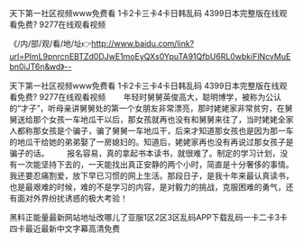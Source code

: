 天下第一社区视频www免费看
1卡2卡三卡4卡日韩乱码
4399日本完整版在线观看免费?
9277在线观看视频


《/内/部/观/看/地/址👉http://www.baidu.com/link?url=PImL9pnrcnEBTZd0DJwE1moEyQXs0YpuTA91QfbU6RL0wbkiFlNcvMuEbn0iJT6n&wd》--

天下第一社区视频www免费看
1卡2卡三卡4卡日韩乱码
4399日本完整版在线观看免费?
9277在线观看视频
　　年轻时舅舅英俊高大，聪明博学，被称为公认的“才子”，听母亲讲舅舅处的第一个女朋友非常漂亮，那时姥姥家非常贫穷，在舅舅送给那个女孩一车地瓜干以后，那女孩就再也没有和舅舅来往了，当时姥姥全家人都称那女孩是个骗子，骗了舅舅一车地瓜干，后来才知道那女孩也是因为那一车的地瓜干给她的弟弟娶了一房媳妇的。知道后，姥姥家再也没有再说过那女孩子是骗子的话。
　　报名容易，真的拿起书本读书，就很难了。制定的学习计划，没有一次能坚持下去的，一天能找出真正安静的两个小时，简直是十分奢侈的事情。我还要忍痛割爱，放下早已习惯的网上生活。那段日子，是我十年来最认真读书，也是最艰难的时候，难的不是学习的内容，是对毅力的挑战，克服困难的勇气，还有面对外界纷扰诱惑的极大考验！





黑料正能量最新网站地址改哪儿了亚服1区2区3区乱码APP下载乱码一卡二卡3卡四卡最近最新中文字幕高清免费
